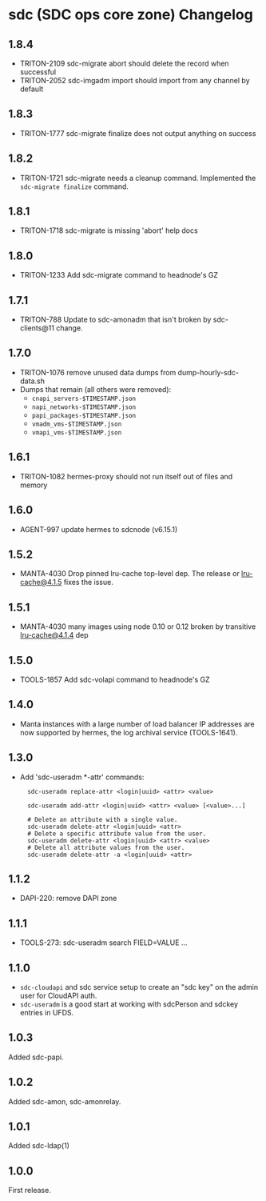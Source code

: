 # sdc (SDC ops core zone) Changelog

## 1.8.4

- TRITON-2109 sdc-migrate abort should delete the record when successful
- TRITON-2052 sdc-imgadm import should import from any channel by default

## 1.8.3

- TRITON-1777 sdc-migrate finalize does not output anything on success

## 1.8.2

- TRITON-1721 sdc-migrate needs a cleanup command.
  Implemented the `sdc-migrate finalize` command.

## 1.8.1

- TRITON-1718 sdc-migrate is missing 'abort' help docs

## 1.8.0

- TRITON-1233 Add sdc-migrate command to headnode's GZ

## 1.7.1

- TRITON-788 Update to sdc-amonadm that isn't broken by sdc-clients@11
  change.

## 1.7.0

- TRITON-1076 remove unused data dumps from dump-hourly-sdc-data.sh
- Dumps that remain (all others were removed):
    * `cnapi_servers-$TIMESTAMP.json`
    * `napi_networks-$TIMESTAMP.json`
    * `papi_packages-$TIMESTAMP.json`
    * `vmadm_vms-$TIMESTAMP.json`
    * `vmapi_vms-$TIMESTAMP.json`

## 1.6.1

- TRITON-1082 hermes-proxy should not run itself out of files and memory

## 1.6.0

- AGENT-997 update hermes to sdcnode (v6.15.1)

## 1.5.2

- MANTA-4030 Drop pinned lru-cache top-level dep. The release or lru-cache@4.1.5
  fixes the issue.

## 1.5.1

- MANTA-4030 many images using node 0.10 or 0.12 broken by transitive
  lru-cache@4.1.4 dep

## 1.5.0

- TOOLS-1857 Add sdc-volapi command to headnode's GZ

## 1.4.0

- Manta instances with a large number of load balancer IP addresses are
  now supported by hermes, the log archival service (TOOLS-1641).

## 1.3.0

- Add 'sdc-useradm *-attr' commands:

        sdc-useradm replace-attr <login|uuid> <attr> <value>

        sdc-useradm add-attr <login|uuid> <attr> <value> [<value>...]

        # Delete an attribute with a single value.
        sdc-useradm delete-attr <login|uuid> <attr>
        # Delete a specific attribute value from the user.
        sdc-useradm delete-attr <login|uuid> <attr> <value>
        # Delete all attribute values from the user.
        sdc-useradm delete-attr -a <login|uuid> <attr>


## 1.1.2

- DAPI-220: remove DAPI zone

## 1.1.1

- TOOLS-273: sdc-useradm search FIELD=VALUE ...

## 1.1.0

- `sdc-cloudapi` and sdc service setup to create an "sdc key" on the admin user
  for CloudAPI auth.
- `sdc-useradm` is a good start at working with sdcPerson and sdckey entries
  in UFDS.

## 1.0.3

Added sdc-papi.

## 1.0.2

Added sdc-amon, sdc-amonrelay.

## 1.0.1

Added sdc-ldap(1)

## 1.0.0

First release.
